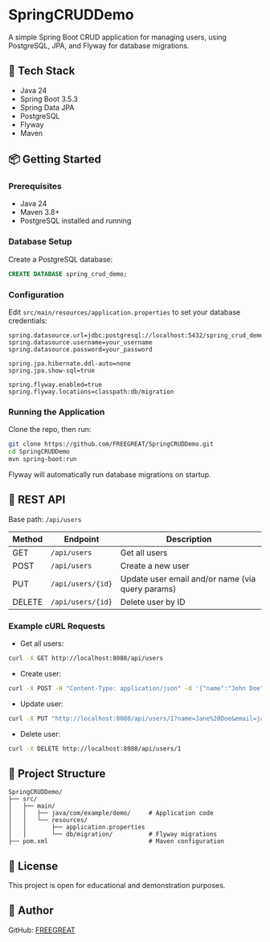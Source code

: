 # SpringCRUDDemo

A simple Spring Boot CRUD application for managing users, using PostgreSQL, JPA, and Flyway for database migrations.

## 🚀 Tech Stack

- Java 24
- Spring Boot 3.5.3
- Spring Data JPA
- PostgreSQL
- Flyway
- Maven

## 📦 Getting Started

### Prerequisites

- Java 24
- Maven 3.8+
- PostgreSQL installed and running

### Database Setup

Create a PostgreSQL database:

```sql
CREATE DATABASE spring_crud_demo;
```

### Configuration

Edit `src/main/resources/application.properties` to set your database credentials:

```properties
spring.datasource.url=jdbc:postgresql://localhost:5432/spring_crud_demo
spring.datasource.username=your_username
spring.datasource.password=your_password

spring.jpa.hibernate.ddl-auto=none
spring.jpa.show-sql=true

spring.flyway.enabled=true
spring.flyway.locations=classpath:db/migration
```

### Running the Application

Clone the repo, then run:

```bash
git clone https://github.com/FREEGREAT/SpringCRUDDemo.git
cd SpringCRUDDemo
mvn spring-boot:run
```

Flyway will automatically run database migrations on startup.

## 📡 REST API

Base path: `/api/users`

| Method | Endpoint          | Description                |
|--------|-------------------|----------------------------|
| GET    | `/api/users`      | Get all users              |
| POST   | `/api/users`      | Create a new user          |
| PUT    | `/api/users/{id}` | Update user email and/or name (via query params) |
| DELETE | `/api/users/{id}` | Delete user by ID          |

### Example cURL Requests

- Get all users:

```bash
curl -X GET http://localhost:8080/api/users
```

- Create user:

```bash
curl -X POST -H "Content-Type: application/json" -d '{"name":"John Doe","email":"john@example.com"}' http://localhost:8080/api/users
```

- Update user:

```bash
curl -X PUT "http://localhost:8080/api/users/1?name=Jane%20Doe&email=jane@example.com"
```

- Delete user:

```bash
curl -X DELETE http://localhost:8080/api/users/1
```

## 📂 Project Structure

```
SpringCRUDDemo/
├── src/
│   ├── main/
│   │   ├── java/com/example/demo/     # Application code
│   │   └── resources/
│   │       ├── application.properties
│   │       └── db/migration/          # Flyway migrations
├── pom.xml                            # Maven configuration
```

## 📄 License

This project is open for educational and demonstration purposes.

## 👤 Author

GitHub: [FREEGREAT](https://github.com/FREEGREAT)